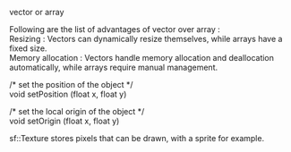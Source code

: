 vector or array  
  
Following are the list of advantages of vector over array :  
Resizing : Vectors can dynamically resize themselves, while arrays have a fixed size.   
Memory allocation : Vectors handle memory allocation and deallocation automatically, while arrays require manual management.  

/* set the position of the object */  
void 	setPosition (float x, float y)
  
/* set the local origin of the object */  
void 	setOrigin (float x, float y)  

sf::Texture stores pixels that can be drawn, with a sprite for example.
